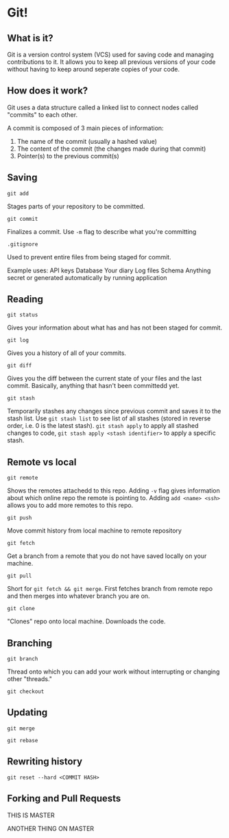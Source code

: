 # Git!

## What is it?

Git is a version control system (VCS) used for saving code and managing contributions to it. It allows you to keep all previous versions of your code without having to keep around seperate copies of your code.

## How does it work?

Git uses a data structure called a linked list to connect nodes called "commits" to each other.

A commit is composed of 3 main pieces of information:
1. The name of the commit (usually a hashed value)
2. The content of the commit (the changes made during that commit)
3. Pointer(s) to the previous commit(s)


## Saving 

`git add`

Stages parts of your repository to be committed.

`git commit`

Finalizes a commit. Use `-m` flag to describe what you're committing

`.gitignore`

Used to prevent entire files from being staged for commit.

Example uses:
API keys
Database
Your diary
Log files
Schema
Anything secret or generated automatically by running application

## Reading

`git status`

Gives your information about what has and has not been staged for commit.

`git log`

Gives you a history of all of your commits.

`git diff`

Gives you the diff between the current state of your files and the last commit. Basically, anything that hasn't been committedd yet.

`git stash`

Temporarily stashes any changes since previous commit and saves it to the stash list. Use `git stash list` to see list of all stashes (stored in reverse order, i.e. 0 is the latest stash). `git stash apply` to apply all stashed changes to code, `git stash apply <stash identifier>` to apply a specific stash.


## Remote vs local

`git remote`

Shows the remotes attachedd to this repo. Adding `-v` flag gives information about which online repo the remote is pointing to. Adding `add <name> <ssh>` allows you to add more remotes to this repo. 

`git push`

Move commit history from local machine to remote repository

`git fetch`

Get a branch from a remote that you do not have saved locally on your machine.

`git pull`

Short for `git fetch && git merge`. First fetches branch from remote repo and then merges into whatever branch you are on.

`git clone`

"Clones" repo onto local machine. Downloads the code.

## Branching

`git branch`

Thread onto which you can add your work without interrupting or changing other "threads."

`git checkout`


## Updating

`git merge`

`git rebase`

## Rewriting history

`git reset --hard <COMMIT HASH>`

## Forking and Pull Requests

THIS IS MASTER

ANOTHER THING ON MASTER